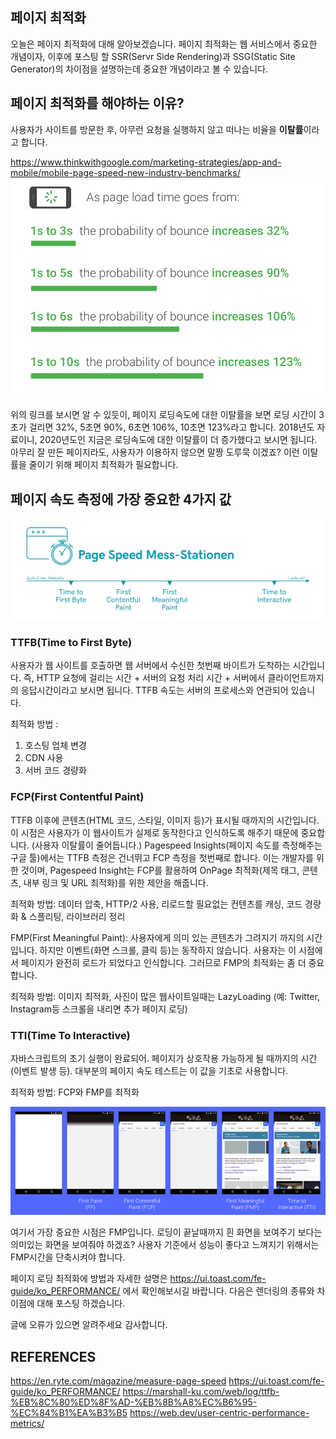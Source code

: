 ## 페이지 최적화
오늘은 페이지 최적화에 대해 알아보겠습니다. 페이지 최적화는 웹 서비스에서 중요한 개념이자, 이후에 포스팅 할 SSR(Servr Side Rendering)과 SSG(Static Site Generator)의 차이점을 설명하는데 중요한 개념이라고 볼 수 있습니다.

 ## 페이지 최적화를 해야하는 이유?
사용자가 사이트를 방문한 후, 아무런 요청을 실행하지 않고 떠나는 비율을 **이탈률**이라고 합니다.

https://www.thinkwithgoogle.com/marketing-strategies/app-and-mobile/mobile-page-speed-new-industry-benchmarks/
![bounce](./bounce.png)

위의 링크를 보시면 알 수 있듯이, 페이지 로딩속도에 대한 이탈률을 보면 로딩 시간이 3초가 걸리면 32%, 5초면 90%, 6초면 106%, 10초면 123%라고 합니다.
2018년도 자료이니, 2020년도인 지금은 로딩속도에 대한 이탈률이 더 증가했다고 보시면 됩니다.
아무리 잘 만든 페이지라도, 사용자가 이용하지 않으면 말짱 도루묵 이겠죠? 이런 이탈률을 줄이기 위해 페이지 최적화가 필요합니다.


## 페이지 속도 측정에 가장 중요한 4가지 값
![Page_Speed_Mess-Stationen](./Page_Speed_Mess-Stationen.jpg)

### TTFB(Time to First Byte) 
사용자가 웹 사이트를 호출하면 웹 서버에서 수신한 첫번째 바이트가 도착하는 시간입니다.
즉, HTTP 요청에 걸리는 시간 + 서버의 요청 처리 시간 + 서버에서 클라이언트까지의 응답시간이라고 보시면 됩니다.
TTFB 속도는 서버의 프로세스와 연관되어 있습니다. 

최적화 방법 :
1. 호스팅 업체 변경
2. CDN 사용
3. 서버 코드 경량화 
 
### FCP(First Contentful Paint)
TTFB 이후에 콘텐츠(HTML 코드, 스타일, 이미지 등)가 표시될 때까지의 시간입니다.
이 시점은 사용자가 이 웹사이트가 실제로 동작한다고 인식하도록 해주기 때문에 중요합니다. (사용자 이탈률이 줄어듭니다.)
Pagespeed Insights(페이지 속도를 측정해주는 구글 툴)에서는 TTFB 측정은 건너뛰고 FCP 측정을 첫번째로 합니다. 이는 개발자를 위한 것이며, Pagespeed Insight는 FCP를 활용하여 OnPage 최적화(제목 태그, 콘텐츠, 내부 링크 및 URL 최적화)를 위한 제안을 해줍니다. 

최적화 방법:
데이터 압축, HTTP/2 사용, 리로드할 필요없는 컨텐츠를 캐싱, 코드 경량화 & 스플리팅, 라이브러리 정리

FMP(First Meaningful Paint): 사용자에게 의미 있는 콘텐츠가 그려지기 까지의 시간입니다. 하지만 이벤트(화면 스크롤, 클릭 등)는 동작하지 않습니다.
사용자는 이 시점에서 페이지가 완전히 로드가 되었다고 인식합니다. 그러므로 FMP의 최적화는 좀 더 중요합니다.

최적화 방법:
이미지 최적화, 사진이 많은 웹사이트일때는 LazyLoading (예: Twitter, Instagram등 스크롤을 내리면 추가 페이지 로딩)

### TTI(Time To Interactive) 
자바스크립트의 초기 실행이 완료되어. 페이지가 상호작용 가능하게 될 때까지의 시간 (이벤트 발생 등).
대부분의 페이지 속도 테스트는 이 값을 기초로 사용합니다.

최적화 방법: FCP와 FMP를 최적화

![render_terms](./render_terms.png)

여기서 가장 중요한 시점은 FMP입니다. 로딩이 끝날때까지 흰 화면을 보여주기 보다는 의미있는 화면을 보여줘야 하겠죠? 사용자 기준에서 성능이 좋다고 느껴지기 위해서는 FMP시간을 단축시켜야 합니다.


페이지 로딩 최적화에 방법과 자세한 설명은 https://ui.toast.com/fe-guide/ko_PERFORMANCE/ 에서 확인해보시길 바랍니다.
다음은 렌더링의 종류와 차이점에 대해 포스팅 하겠습니다.  

글에 오류가 있으면 알려주세요 감사합니다.


## REFERENCES

https://en.ryte.com/magazine/measure-page-speed
https://ui.toast.com/fe-guide/ko_PERFORMANCE/
https://marshall-ku.com/web/log/ttfb-%EB%8C%80%ED%8F%AD-%EB%8B%A8%EC%B6%95-%EC%84%B1%EA%B3%B5
https://web.dev/user-centric-performance-metrics/
